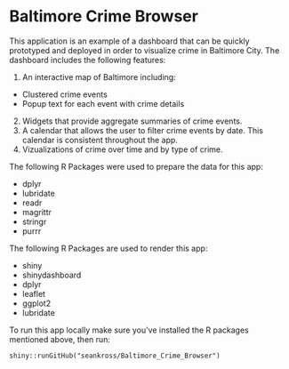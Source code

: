 # Baltimore Crime Browser

This application is an example of a dashboard that can be quickly prototyped
and deployed in order to visualize crime in Baltimore City. The dashboard
includes the following features:

1. An interactive map of Baltimore including:
  - Clustered crime events
  - Popup text for each event with crime details
2. Widgets that provide aggregate summaries of crime events.
3. A calendar that allows the user to filter crime events by date. This calendar
is consistent throughout the app.
4. Vizualizations of crime over time and by type of crime.

The following R Packages were used to prepare the data for this app:

- dplyr
- lubridate
- readr
- magrittr
- stringr
- purrr

The following R Packages are used to render this app:

- shiny
- shinydashboard
- dplyr
- leaflet
- ggplot2
- lubridate

To run this app locally make sure you've installed the R packages mentioned above, then
run:

```
shiny::runGitHub("seankross/Baltimore_Crime_Browser")
```


